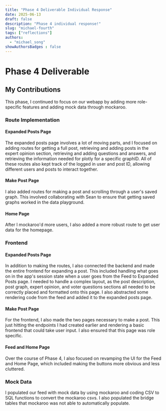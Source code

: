 ```yaml
---
title: "Phase 4 Deliverable Individual Response"
date: 2025-06-13
draft: false
description: "Phase 4 individual response!"
slug: "michael-fourth"
tags: ["reflections"]
authors:
  - "michael_song"
showAuthorsBadges : false
---
```


# Phase 4 Deliverable

## My Contributions
This phase, I continued to focus on our webapp by adding more role-specific features and adding mock data through mockaroo.

### Route Implementation
#### Expanded Posts Page
The expanded posts page involves a lot of moving parts, and I focused on adding routes for getting a full post, retrieving and adding posts in the expert opinion section, retrieving and adding questions and answers, and retrieving the information needed for plotly for a specific graphID. All of these routes also kept track of the logged in user and post ID, allowing different users and posts to interact together.

#### Make Post Page
I also added routes for making a post and scrolling through a user's saved graph. This involved collaborating with Sean to ensure that getting saved graphs worked in the data playground. 

#### Home Page
After I mockaroo'd more users, I also added a more robust route to get user data for the homepage.

### Frontend
#### Expanded Posts Page
In addition to making the routes, I also connected the backend and made the entire frontend for expanding a post. This included handling what goes on in the app's session state when a user goes from the Feed to Expanded Posts page. I needed to handle a complex layout, as the post description, post graph, expert opinion, and voter questions sections all needed to be correctly placed and formatted onto this page. I also abstracted some rendering code from the feed and added it to the expanded posts page.

#### Make Post Page
For the frontend, I also made the two pages necessary to make a post. This just hitting the endpoints I had created earlier and rendering a basic frontend that could take user input. I also ensured that this page was role specific.

#### Feed and Home Page
Over the course of Phase 4, I also focused on revamping the UI for the Feed and Home Page, which included making the buttons more obvious and less cluttered.

### Mock Data
I populated our feed with mock data by using mockaroo and coding CSV to SQL functions to convert the mockaroo csvs. I also populated the bridge tables that mockaroo was not able to automatically populate.